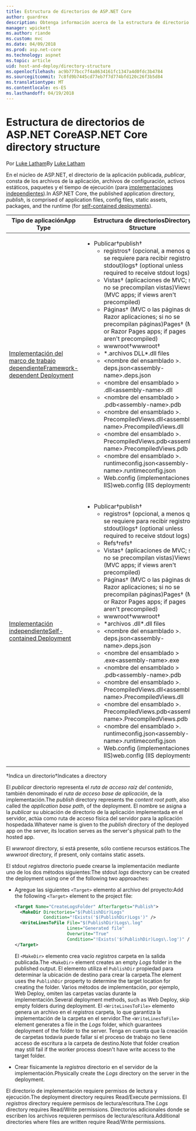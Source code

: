 ```yaml
---
title: Estructura de directorios de ASP.NET Core
author: guardrex
description: Obtenga información acerca de la estructura de directorio de aplicaciones de ASP.NET Core publicadas.
manager: wpickett
ms.author: riande
ms.custom: mvc
ms.date: 04/09/2018
ms.prod: asp.net-core
ms.technology: aspnet
ms.topic: article
uid: host-and-deploy/directory-structure
ms.openlocfilehash: ac9b777bcc7f4a8634161fc1347a4d0fdc3b4784
ms.sourcegitcommit: 7c8fd9b7445cd77eb7f7d774bfd120c26f3b5d84
ms.translationtype: MT
ms.contentlocale: es-ES
ms.lasthandoff: 04/19/2018
---
```

# <a name="aspnet-core-directory-structure"></a><span data-ttu-id="85da8-103">Estructura de directorios de ASP.NET Core</span><span class="sxs-lookup"><span data-stu-id="85da8-103">ASP.NET Core directory structure</span></span>

<span data-ttu-id="85da8-104">Por [Luke Latham](https://github.com/guardrex)</span><span class="sxs-lookup"><span data-stu-id="85da8-104">By [Luke Latham](https://github.com/guardrex)</span></span>

<span data-ttu-id="85da8-105">En el núcleo de ASP.NET, el directorio de la aplicación publicada, *publicar*, consta de los archivos de la aplicación, archivos de configuración, activos estáticos, paquetes y el tiempo de ejecución (para [implementaciones independientes](/dotnet/core/deploying/#self-contained-deployments-scd)).</span><span class="sxs-lookup"><span data-stu-id="85da8-105">In ASP.NET Core, the published application directory, *publish*, is comprised of application files, config files, static assets, packages, and the runtime (for [self-contained deployments](/dotnet/core/deploying/#self-contained-deployments-scd)).</span></span>


| <span data-ttu-id="85da8-106">Tipo de aplicación</span><span class="sxs-lookup"><span data-stu-id="85da8-106">App Type</span></span> | <span data-ttu-id="85da8-107">Estructura de directorios</span><span class="sxs-lookup"><span data-stu-id="85da8-107">Directory Structure</span></span> |
| -------- | ------------------- |
| [<span data-ttu-id="85da8-108">Implementación del marco de trabajo dependiente</span><span class="sxs-lookup"><span data-stu-id="85da8-108">Framework-dependent Deployment</span></span>](/dotnet/core/deploying/#framework-dependent-deployments-fdd) | <ul><li><span data-ttu-id="85da8-109">Publicar&dagger;</span><span class="sxs-lookup"><span data-stu-id="85da8-109">publish&dagger;</span></span><ul><li><span data-ttu-id="85da8-110">registros&dagger; (opcional, a menos que se requiere para recibir registros stdout)</span><span class="sxs-lookup"><span data-stu-id="85da8-110">logs&dagger; (optional unless required to receive stdout logs)</span></span></li><li><span data-ttu-id="85da8-111">Vistas&dagger; (aplicaciones de MVC; si no se precompilan vistas)</span><span class="sxs-lookup"><span data-stu-id="85da8-111">Views&dagger; (MVC apps; if views aren't precompiled)</span></span></li><li><span data-ttu-id="85da8-112">Páginas&dagger; (MVC o las páginas de Razor aplicaciones; si no se precompilan páginas)</span><span class="sxs-lookup"><span data-stu-id="85da8-112">Pages&dagger; (MVC or Razor Pages apps; if pages aren't precompiled)</span></span></li><li><span data-ttu-id="85da8-113">wwwroot&dagger;</span><span class="sxs-lookup"><span data-stu-id="85da8-113">wwwroot&dagger;</span></span></li><li><span data-ttu-id="85da8-114">\*\.archivos DLL</span><span class="sxs-lookup"><span data-stu-id="85da8-114">\*\.dll files</span></span></li><li><span data-ttu-id="85da8-115">\<nombre del ensamblado >. deps.json</span><span class="sxs-lookup"><span data-stu-id="85da8-115">\<assembly-name>.deps.json</span></span></li><li><span data-ttu-id="85da8-116">\<nombre del ensamblado > .dll</span><span class="sxs-lookup"><span data-stu-id="85da8-116">\<assembly-name>.dll</span></span></li><li><span data-ttu-id="85da8-117">\<nombre del ensamblado > .pdb</span><span class="sxs-lookup"><span data-stu-id="85da8-117">\<assembly-name>.pdb</span></span></li><li><span data-ttu-id="85da8-118">\<nombre del ensamblado >. PrecompiledViews.dll</span><span class="sxs-lookup"><span data-stu-id="85da8-118">\<assembly-name>.PrecompiledViews.dll</span></span></li><li><span data-ttu-id="85da8-119">\<nombre del ensamblado >. PrecompiledViews.pdb</span><span class="sxs-lookup"><span data-stu-id="85da8-119">\<assembly-name>.PrecompiledViews.pdb</span></span></li><li><span data-ttu-id="85da8-120">\<nombre del ensamblado >. runtimeconfig.json</span><span class="sxs-lookup"><span data-stu-id="85da8-120">\<assembly-name>.runtimeconfig.json</span></span></li><li><span data-ttu-id="85da8-121">Web.config (implementaciones de IIS)</span><span class="sxs-lookup"><span data-stu-id="85da8-121">web.config (IIS deployments)</span></span></li></ul></li></ul> |
| [<span data-ttu-id="85da8-122">Implementación independiente</span><span class="sxs-lookup"><span data-stu-id="85da8-122">Self-contained Deployment</span></span>](/dotnet/core/deploying/#self-contained-deployments-scd) | <ul><li><span data-ttu-id="85da8-123">Publicar&dagger;</span><span class="sxs-lookup"><span data-stu-id="85da8-123">publish&dagger;</span></span><ul><li><span data-ttu-id="85da8-124">registros&dagger; (opcional, a menos que se requiere para recibir registros stdout)</span><span class="sxs-lookup"><span data-stu-id="85da8-124">logs&dagger; (optional unless required to receive stdout logs)</span></span></li><li><span data-ttu-id="85da8-125">Refs&dagger;</span><span class="sxs-lookup"><span data-stu-id="85da8-125">refs&dagger;</span></span></li><li><span data-ttu-id="85da8-126">Vistas&dagger; (aplicaciones de MVC; si no se precompilan vistas)</span><span class="sxs-lookup"><span data-stu-id="85da8-126">Views&dagger; (MVC apps; if views aren't precompiled)</span></span></li><li><span data-ttu-id="85da8-127">Páginas&dagger; (MVC o las páginas de Razor aplicaciones; si no se precompilan páginas)</span><span class="sxs-lookup"><span data-stu-id="85da8-127">Pages&dagger; (MVC or Razor Pages apps; if pages aren't precompiled)</span></span></li><li><span data-ttu-id="85da8-128">wwwroot&dagger;</span><span class="sxs-lookup"><span data-stu-id="85da8-128">wwwroot&dagger;</span></span></li><li><span data-ttu-id="85da8-129">\*archivos .dll</span><span class="sxs-lookup"><span data-stu-id="85da8-129">\*.dll files</span></span></li><li><span data-ttu-id="85da8-130">\<nombre del ensamblado >. deps.json</span><span class="sxs-lookup"><span data-stu-id="85da8-130">\<assembly-name>.deps.json</span></span></li><li><span data-ttu-id="85da8-131">\<nombre del ensamblado > .exe</span><span class="sxs-lookup"><span data-stu-id="85da8-131">\<assembly-name>.exe</span></span></li><li><span data-ttu-id="85da8-132">\<nombre del ensamblado > .pdb</span><span class="sxs-lookup"><span data-stu-id="85da8-132">\<assembly-name>.pdb</span></span></li><li><span data-ttu-id="85da8-133">\<nombre del ensamblado >. PrecompiledViews.dll</span><span class="sxs-lookup"><span data-stu-id="85da8-133">\<assembly-name>.PrecompiledViews.dll</span></span></li><li><span data-ttu-id="85da8-134">\<nombre del ensamblado >. PrecompiledViews.pdb</span><span class="sxs-lookup"><span data-stu-id="85da8-134">\<assembly-name>.PrecompiledViews.pdb</span></span></li><li><span data-ttu-id="85da8-135">\<nombre del ensamblado >. runtimeconfig.json</span><span class="sxs-lookup"><span data-stu-id="85da8-135">\<assembly-name>.runtimeconfig.json</span></span></li><li><span data-ttu-id="85da8-136">Web.config (implementaciones de IIS)</span><span class="sxs-lookup"><span data-stu-id="85da8-136">web.config (IIS deployments)</span></span></li></ul></li></ul> |

<span data-ttu-id="85da8-137">&dagger;Indica un directorio</span><span class="sxs-lookup"><span data-stu-id="85da8-137">&dagger;Indicates a directory</span></span>

<span data-ttu-id="85da8-138">El *publicar* directorio representa el *ruta de acceso raíz del contenido*, también denominado el *ruta de acceso base de aplicación*, de la implementación.</span><span class="sxs-lookup"><span data-stu-id="85da8-138">The *publish* directory represents the *content root path*, also called the *application base path*, of the deployment.</span></span> <span data-ttu-id="85da8-139">El nombre se asigna a la *publicar* su ubicación de directorio de la aplicación implementada en el servidor, actúa como ruta de acceso física del servidor para la aplicación hospedada.</span><span class="sxs-lookup"><span data-stu-id="85da8-139">Whatever name is given to the *publish* directory of the deployed app on the server, its location serves as the server's physical path to the hosted app.</span></span>

<span data-ttu-id="85da8-140">El *wwwroot* directory, si está presente, sólo contiene recursos estáticos.</span><span class="sxs-lookup"><span data-stu-id="85da8-140">The *wwwroot* directory, if present, only contains static assets.</span></span>

<span data-ttu-id="85da8-141">El stdout *registros* directorio puede crearse la implementación mediante uno de los dos métodos siguientes:</span><span class="sxs-lookup"><span data-stu-id="85da8-141">The stdout *logs* directory can be created the deployment using one of the following two approaches:</span></span>

* <span data-ttu-id="85da8-142">Agregue las siguientes `<Target>` elemento al archivo del proyecto:</span><span class="sxs-lookup"><span data-stu-id="85da8-142">Add the following `<Target>` element to the project file:</span></span>

   ```xml
   <Target Name="CreateLogsFolder" AfterTargets="Publish">
     <MakeDir Directories="$(PublishDir)Logs" 
              Condition="!Exists('$(PublishDir)Logs')" />
     <WriteLinesToFile File="$(PublishDir)Logs\.log" 
                       Lines="Generated file" 
                       Overwrite="True" 
                       Condition="!Exists('$(PublishDir)Logs\.log')" />
   </Target>
   ```

   <span data-ttu-id="85da8-143">El `<MakeDir>` elemento crea vacío *registros* carpeta en la salida publicada.</span><span class="sxs-lookup"><span data-stu-id="85da8-143">The `<MakeDir>` element creates an empty *Logs* folder in the published output.</span></span> <span data-ttu-id="85da8-144">El elemento utiliza el `PublishDir` propiedad para determinar la ubicación de destino para crear la carpeta.</span><span class="sxs-lookup"><span data-stu-id="85da8-144">The element uses the `PublishDir` property to determine the target location for creating the folder.</span></span> <span data-ttu-id="85da8-145">Varios métodos de implementación, por ejemplo, Web Deploy, omiten las carpetas vacías durante la implementación.</span><span class="sxs-lookup"><span data-stu-id="85da8-145">Several deployment methods, such as Web Deploy, skip empty folders during deployment.</span></span> <span data-ttu-id="85da8-146">El `<WriteLinesToFile>` elemento genera un archivo en el *registros* carpeta, lo que garantiza la implementación de la carpeta en el servidor.</span><span class="sxs-lookup"><span data-stu-id="85da8-146">The `<WriteLinesToFile>` element generates a file in the *Logs* folder, which guarantees deployment of the folder to the server.</span></span> <span data-ttu-id="85da8-147">Tenga en cuenta que la creación de carpetas todavía puede fallar si el proceso de trabajo no tiene acceso de escritura a la carpeta de destino.</span><span class="sxs-lookup"><span data-stu-id="85da8-147">Note that folder creation may still fail if the worker process doesn't have write access to the target folder.</span></span>

* <span data-ttu-id="85da8-148">Crear físicamente la *registros* directorio en el servidor de la implementación.</span><span class="sxs-lookup"><span data-stu-id="85da8-148">Physically create the *Logs* directory on the server in the deployment.</span></span>

<span data-ttu-id="85da8-149">El directorio de implementación requiere permisos de lectura y ejecución.</span><span class="sxs-lookup"><span data-stu-id="85da8-149">The deployment directory requires Read/Execute permissions.</span></span> <span data-ttu-id="85da8-150">El *registros* directory requiere permisos de lectura/escritura.</span><span class="sxs-lookup"><span data-stu-id="85da8-150">The *Logs* directory requires Read/Write permissions.</span></span> <span data-ttu-id="85da8-151">Directorios adicionales donde se escriben los archivos requieren permisos de lectura/escritura.</span><span class="sxs-lookup"><span data-stu-id="85da8-151">Additional directories where files are written require Read/Write permissions.</span></span>
